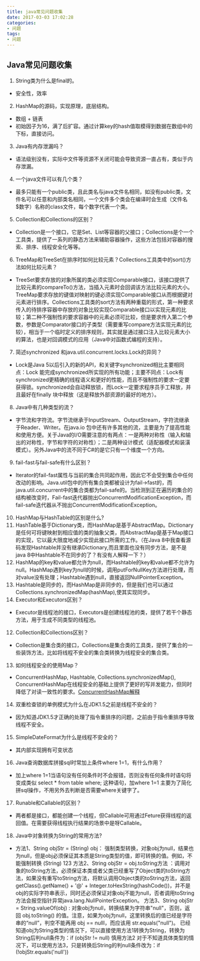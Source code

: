 ```yaml
---
title: java常见问题收集
date: 2017-03-03 17:02:28
categories: 
- 问题
tags:
- 问题
---
```


## Java常见问题收集

1. String类为什么是final的。
  - 安全性，效率
2. HashMap的源码，实现原理，底层结构。
  - 数组 + 链表
  - 初始因子为16，满了后扩容。通过计算key的hash值取模得到数据在数组中的下标，直接访问。
3. Java有内存泄漏吗？
  - 语法级别没有，实际中文件等资源不关闭可能会导致资源一直占有，类似于内存泄漏。
4. 一个java文件可以有几个类？
  - 最多只能有一个public类，且此类名与java文件名相同，如没有public类，文件名可以任意和内部类名相同，一个文件多个类会在编译时会生成（文件名$数字）名称的class文件，每个数字代表一个类。
5. Collection和Collections的区别？ 
  - Collection是一个接口，它是Set、List等容器的父接口；Collections是个一个工具类，提供了一系列的静态方法来辅助容器操作，这些方法包括对容器的搜索、排序、线程安全化等等。
6. TreeMap和TreeSet在排序时如何比较元素？Collections工具类中的sort()方法如何比较元素？ 
  - TreeSet要求存放的对象所属的类必须实现Comparable接口，该接口提供了比较元素的compareTo()方法，当插入元素时会回调该方法比较元素的大小。TreeMap要求存放的键值对映射的键必须实现Comparable接口从而根据键对元素进行排序。Collections工具类的sort方法有两种重载的形式，第一种要求传入的待排序容器中存放的对象比较实现Comparable接口以实现元素的比较；第二种不强制性的要求容器中的元素必须可比较，但是要求传入第二个参数，参数是Comparator接口的子类型（需要重写compare方法实现元素的比较），相当于一个临时定义的排序规则，其实就是通过接口注入比较元素大小的算法，也是对回调模式的应用（Java中对函数式编程的支持）。
7. 简述synchronized 和java.util.concurrent.locks.Lock的异同？ 
  - Lock是Java 5以后引入的新的API，和关键字synchronized相比主要相同点：Lock 能完成synchronized所实现的所有功能；主要不同点：Lock有synchronized更精确的线程语义和更好的性能，而且不强制性的要求一定要获得锁。synchronized会自动释放锁，而Lock一定要求程序员手工释放，并且最好在finally 块中释放（这是释放外部资源的最好的地方）。
8. Java中有几种类型的流？ 
  - 字节流和字符流。字节流继承于InputStream、OutputStream，字符流继承于Reader、Writer。在java.io 包中还有许多其他的流，主要是为了提高性能和使用方便。关于Java的I/O需要注意的有两点：一是两种对称性（输入和输出的对称性，字节和字符的对称性）；二是两种设计模式（适配器模式和装潢模式）。另外Java中的流不同于C#的是它只有一个维度一个方向。
9. fail-fast与fail-safe有什么区别？
- Iterator的fail-fast属性与当前的集合共同起作用，因此它不会受到集合中任何改动的影响。Java.util包中的所有集合类都被设计为fail->fast的，而java.util.concurrent中的集合类都为fail-safe的。当检测到正在遍历的集合的结构被改变时，Fail-fast迭代器抛出ConcurrentModificationException，而fail-safe迭代器从不抛出ConcurrentModificationException。
10. HashMap与HashTable的区别是什么?
 1. HashTable基于Dictionary类，而HashMap是基于AbstractMap。Dictionary是任何可将键映射到相应值的类的抽象父类，而AbstractMap是基于Map接口的实现，它以最大限度地减少实现此接口所需的工作。（在Java 8中我查看源码发现Hashtable并没有继承Dictionary,而且里面也没有同步方法，是不是java 8中Hashtable不在同步的了？有没有人解释一下？）
 2. HashMap的key和value都允许为null，而Hashtable的key和value都不允许为null。HashMap遇到key为null的时候，调用putForNullKey方法进行处理，而对value没有处理；Hashtable遇到null，直接返回NullPointerException。
 3. Hashtable是同步的，而HashMap是非同步的，但是我们也可以通过Collections.synchronizedMap(hashMap),使其实现同步。
11. Executor和Executors区别？
- Executor是线程池的接口，Executors是创建线程池的类，提供了若干个静态方法，用于生成不同类型的线程池。
12. Collection和Collections区别？
- Collection是集合类的接口，Collections是集合类的工具类，提供了集合的一些装饰方法，比如将线程不安全的集合类转换为线程安全的集合类。
13. 如何线程安全的使用Map？
- ConcurrentHashMap, Hashtable, Collections.synchronizedMap(), ConcurrentHashMap在线程安全的基础上提供了更好的写并发能力，但同时降低了对读一致性的要求。[ConcurrentHashMap解释](http://www.importnew.com/22007.html)
14. 双重检查锁的单例模式为什么在JDK1.5之前是线程不安全的？
- 因为知道JDK1.5才正确的处理了指令重排序的问题，之前由于指令重排序导致线程不安全。
15. SimpleDateFormat为什么是线程不安全的？
- 其内部实现拥有可变状态
16. Java查询数据库拼接sql时常加上条件where 1=1，有什么作用？
- 加上where 1=1当语句没有任何条件时不会报错，否则没有任何条件时语句将变成类似 select * from table where; 这种语句，加where 1=1 主要为了简化拼sql操作，不用另外去判断是否需要where关键字了。
17. Runable和Callable的区别？
- 两者都是接口，都能创建一个线程，但Callable可用通过Feture获得线程的返回值。在需要获得线程执行结果的场景中是呀Callable。
18. Java中对象转换为String的常用方法?
- 方法1、String objStr = (String) obj：    强制类型转换，对象obj为null，结果也为null，但是obj必须保证其本质是String类型的值，即可转换的值。例如，不能强制转换 (String) 123
方法2、String objStr = obj.toString方法    ：调用对象的toString方法，必须保证本类或者父类已经重写了Object类的toString方法，如果没有重写toString方法，将默认调用Object类的toString方法，返回getClass().getName() + '@' + Integer.toHexString(hashCode())，并不是obj的实际字符串表示，同时还必须保证对象obj不能为null，否者调用toString方法会报空指针异常java.lang.NullPointerException。
方法3、String objStr = String.valueOf(obj) :    对象obj为null，转换结果为字符串"null"，否则，返回 obj.toString() 的值。注意，如果为obj为null，这里转换后的值已经是字符串的“null”，判空不能再用 obj == nulll，而应该用 str.equals("null")。
已经知道obj为String类型的情况下，可以直接使用方法1转换为String，转换为String后判null条件为：if (objStr != null)
慎用方法2
对于不知道具体类型的情况下，可以使用方法3，只是转换后String的判null条件改为：if (!objStr.equals('null'))